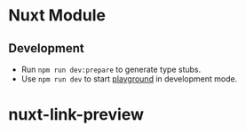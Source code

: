 # Nuxt Module

## Development

- Run `npm run dev:prepare` to generate type stubs.
- Use `npm run dev` to start [playground](./playground) in development mode.
# nuxt-link-preview
